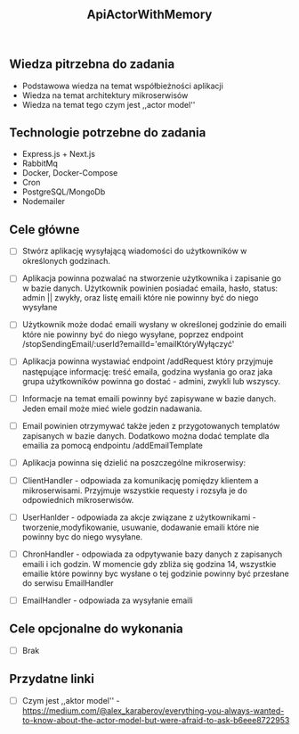 <h2 align="center">ApiActorWithMemory</h2>

<br>

## Wiedza pitrzebna do zadania
- Podstawowa wiedza na temat współbieżności aplikacji
- Wiedza na temat architektury mikroserwisów
- Wiedza na temat tego czym jest ,,actor model''

## Technologie potrzebne do zadania

- Express.js + Next.js
- RabbitMq
- Docker, Docker-Compose
- Cron
- PostgreSQL/MongoDb
- Nodemailer

## Cele główne

* [ ] Stwórz aplikację wysyłającą wiadomości do użytkowników w określonych godzinach.
* [ ] Aplikacja powinna pozwalać na stworzenie użytkownika i zapisanie go w bazie danych. Użytkownik powinien posiadać emaila, hasło, status: admin || zwykły, oraz listę emaili które nie powinny być do niego wysyłane
* [ ] Użytkownik może dodać emaili wysłany w określonej godzinie do emaili które nie powinny być do niego wysyłane, poprzez endpoint /stopSendingEmail/:userId?emailId='emailKtóryWyłączyć'
* [ ] Aplikacja powinna wystawiać endpoint /addRequest który przyjmuje następujące informację: treść emaila, godzina wysłania go oraz jaka grupa użytkowników powinna go dostać - admini, zwykli lub wszyscy.
* [ ] Informacje na temat emaili powinny być zapisywane w bazie danych. Jeden email może mieć wiele godzin nadawania.
* [ ] Email powinien otrzymywać także jeden z przygotowanych templatów zapisanych w bazie danych. Dodatkowo można dodać template dla emailia za pomocą endpointu /addEmailTemplate
* [ ] Aplikacja powinna się dzielić na poszczególne mikroserwisy:
* [ ] ClientHandler - odpowiada za komunikację pomiędzy klientem a mikroserwisami. Przyjmuje wszystkie requesty i rozsyła je do odpowiednich mikroserwisów.
* [ ] UserHanlder - odpowiada za akcje związane z użytkownikami - tworzenie,modyfikowanie, usuwanie, dodawanie emaili które nie powinny byc do niego wysyłane.
* [ ] ChronHandler - odpowiada za odpytywanie bazy danych z zapisanych emaili i ich godzin. W momencie gdy zbliża się godzina 14, wszystkie emailie które powinny byc wysłane o tej godzinie powinny być przesłane do serwisu EmailHandler
* [ ] EmailHandler - odpowiada za wysyłanie emaili


## Cele opcjonalne do wykonania

* [ ] Brak

## Przydatne linki
* [ ] Czym jest ,,aktor model'' - https://medium.com/@alex_karaberov/everything-you-always-wanted-to-know-about-the-actor-model-but-were-afraid-to-ask-b6eee8722953

